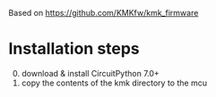 Based on https://github.com/KMKfw/kmk_firmware

 # Installation steps   

 0) download & install CircuitPython 7.0+
 1) copy the contents of the kmk directory to the mcu